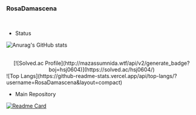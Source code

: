 ### RosaDamascena

<br>

- Status

![Anurag's GitHub stats](https://github-readme-stats.vercel.app/api?username=RosaDamascena&theme=holi&show_icons=true)

<br>

<center>[![Solved.ac Profile](http://mazassumnida.wtf/api/v2/generate_badge?boj=hsj0604)](https://solved.ac/hsj0604/) </center>
![Top Langs](https://github-readme-stats.vercel.app/api/top-langs/?username=RosaDamascena&layout=compact)

<br>

- Main Repository

[![Readme Card](https://github-readme-stats.vercel.app/api/pin/?username=pengisblue&repo=AlgorithmStudy&theme=shadow_blue&show_icons=true)](https://github.com/pengisblue/AlgorithmStudy)

